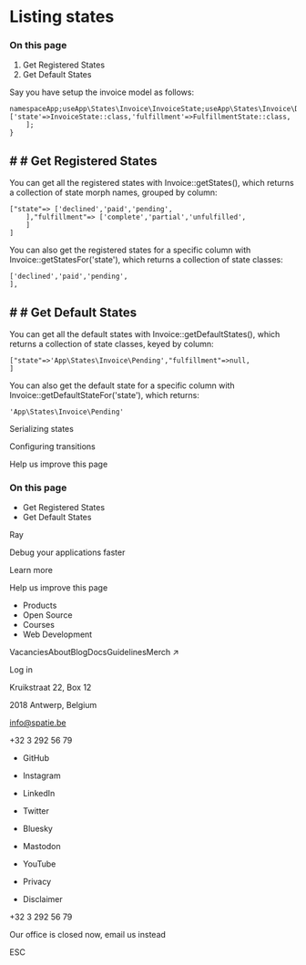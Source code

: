 # Listing states

### On this page

1. Get Registered States
2. Get Default States

Say you have setup the invoice model as follows:

```
namespaceApp;useApp\States\Invoice\InvoiceState;useApp\States\Invoice\Declined;useApp\States\Invoice\Paid;useApp\States\Invoice\Pending;useApp\States\Fulfillment\FulfillmentState;useApp\States\Fulfillment\Complete;useApp\States\Fulfillment\Partial;useApp\States\Fulfillment\Unfulfilled;useIlluminate\Database\Eloquent\Model;useSpatie\ModelStates\HasStates;classInvoiceextendsModel{useHasStates;protected$casts= ['state'=>InvoiceState::class,'fulfillment'=>FulfillmentState::class,
    ];
}
```

## # # Get Registered States

You can get all the registered states with Invoice::getStates(), which returns a collection of state morph names, grouped by column:

```
["state"=> ['declined','paid','pending',
    ],"fulfillment"=> ['complete','partial','unfulfilled',
    ]
]
```

You can also get the registered states for a specific column with Invoice::getStatesFor('state'), which returns a collection of state classes:

```
['declined','paid','pending',
],
```

## # # Get Default States

You can get all the default states with Invoice::getDefaultStates(), which returns a collection of state classes, keyed by column:

```
["state"=>'App\States\Invoice\Pending',"fulfillment"=>null,
]
```

You can also get the default state for a specific column with Invoice::getDefaultStateFor('state'), which returns:

```
'App\States\Invoice\Pending'
```

Serializing states

Configuring transitions

Help us improve this page

### On this page

- Get Registered States
- Get Default States

Ray

Debug your applications faster

Learn more

Help us improve this page

- Products
- Open Source
- Courses
- Web Development

VacanciesAboutBlogDocsGuidelinesMerch ↗

Log in

Kruikstraat 22, Box 12

2018 Antwerp, Belgium

info@spatie.be

+32 3 292 56 79

- GitHub
- Instagram
- LinkedIn
- Twitter
- Bluesky
- Mastodon
- YouTube

- Privacy
- Disclaimer

+32 3 292 56 79

Our office is closed now, email us instead

ESC